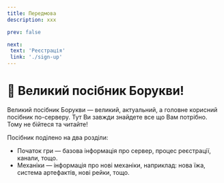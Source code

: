 ```yaml
---
title: Передмова
description: ххх

prev: false

next:
 text: 'Реєстрація'
 link: './sign-up' 
---
```


<!-- 
TODO:
1. Переписати текст
-->

# 🧅 Великий посібник Борукви!

Великий посібник Борукви — великий, актуальний, а головне корисний посібник по-серверу. Тут Ви завжди знайдете все що Вам потрібно. Тому не бійтеся та читайте!

Посібник поділено на два розділи:
* Початок гри — базова інформація про сервер, процес реєстрації, канали, тощо.
* Механіки — інформація про нові механіки, наприклад: нова їжа, система артефактів, нові рейки, тощо.